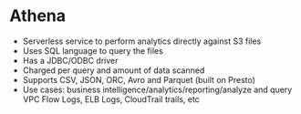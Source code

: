 # Athena

* Serverless service to perform analytics directly against S3 files
* Uses SQL language to query the files
* Has a JDBC/ODBC driver
* Charged per query and amount of data scanned
* Supports CSV, JSON, ORC, Avro and Parquet (built on Presto)
* Use cases: business intelligence/analytics/reporting/analyze and query VPC Flow Logs, ELB Logs, CloudTrail trails, etc
